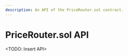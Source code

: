 ```yaml
---
description: An API of the PriceRouter.sol contract.
---
```


# PriceRouter.sol API

\<TODO: Insert API>
